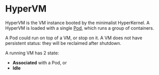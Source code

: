# HyperVM

HyperVM is the VM instance booted by the minimalist HyperKernel. A HyperVM is loaded with a single [Pod](../pod/README.md), which runs a group of containers.

A Pod could run on top of a VM, or stop on it. A VM does not have persistent status: they will be reclaimed after shutdown.

A running VM has 2 state:

- **Associated** with a Pod, or
- **Idle**
